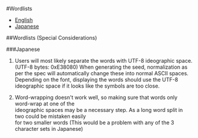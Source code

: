 #Wordlists

* [English](english.txt)
* [Japanese](japanese.txt)

##Wordlists (Special Considerations)

###Japanese

1. Users will most likely separate the words with UTF-8 ideographic space.  
(UTF-8 bytes: 0xE38080) When generating the seed, normalization as per the spec will
automatically change these into normal ASCII spaces. Depending on the font, displaying the
words should use the UTF-8 ideographic space if it looks like the symbols are too close.

2. Word-wrapping doesn't work well, so making sure that words only word-wrap at one of the  
ideographic spaces may be a necessary step. As a long word split in two could be mistaken easily  
for two smaller words (This would be a problem with any of the 3 character sets in Japanese)
